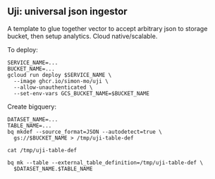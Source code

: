 ## Uji: universal json ingestor

A template to glue together vector to accept arbitrary json to storage bucket, then setup analytics. Cloud native/scalable.

To deploy:

```
SERVICE_NAME=...
BUCKET_NAME=...
gcloud run deploy $SERVICE_NAME \
  --image ghcr.io/simon-mo/uji \
  --allow-unauthenticated \
  --set-env-vars GCS_BUCKET_NAME=$BUCKET_NAME
```

Create bigquery:

```
DATASET_NAME=...
TABLE_NAME=...
bq mkdef --source_format=JSON --autodetect=true \
  gs://$BUCKET_NAME > /tmp/uji-table-def

cat /tmp/uji-table-def

bq mk --table --external_table_definition=/tmp/uji-table-def \
  $DATASET_NAME.$TABLE_NAME
```

